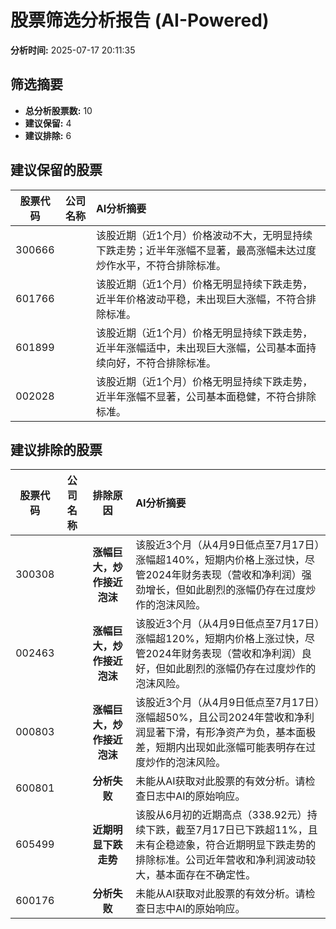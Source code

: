 # 股票筛选分析报告 (AI-Powered)

**分析时间:** 2025-07-17 20:11:35

## 筛选摘要

- **总分析股票数:** 10
- **建议保留:** 4
- **建议排除:** 6

## 建议保留的股票

| 股票代码 | 公司名称 | AI分析摘要 |
|:---:|:---:|:---|
| 300666 |  | 该股近期（近1个月）价格波动不大，无明显持续下跌走势；近半年涨幅不显著，最高涨幅未达过度炒作水平，不符合排除标准。 |
| 601766 |  | 该股近期（近1个月）价格无明显持续下跌走势，近半年价格波动平稳，未出现巨大涨幅，不符合排除标准。 |
| 601899 |  | 该股近期（近1个月）价格无明显持续下跌走势，近半年涨幅适中，未出现巨大涨幅，公司基本面持续向好，不符合排除标准。 |
| 002028 |  | 该股近期（近1个月）价格无明显持续下跌走势，近半年涨幅不显著，公司基本面稳健，不符合排除标准。 |

## 建议排除的股票

| 股票代码 | 公司名称 | 排除原因 | AI分析摘要 |
|:---:|:---:|:---:|:---|
| 300308 |  | **涨幅巨大，炒作接近泡沫** | 该股近3个月（从4月9日低点至7月17日）涨幅超140%，短期内价格上涨过快，尽管2024年财务表现（营收和净利润）强劲增长，但如此剧烈的涨幅仍存在过度炒作的泡沫风险。 |
| 002463 |  | **涨幅巨大，炒作接近泡沫** | 该股近3个月（从4月9日低点至7月17日）涨幅超120%，短期内价格上涨过快，尽管2024年财务表现（营收和净利润）良好，但如此剧烈的涨幅仍存在过度炒作的泡沫风险。 |
| 000803 |  | **涨幅巨大，炒作接近泡沫** | 该股近3个月（从4月9日低点至7月17日）涨幅超50%，且公司2024年营收和净利润显著下滑，有形净资产为负，基本面极差，短期内出现如此涨幅可能表明存在过度炒作的泡沫风险。 |
| 600801 |  | **分析失败** | 未能从AI获取对此股票的有效分析。请检查日志中AI的原始响应。 |
| 605499 |  | **近期明显下跌走势** | 该股从6月初的近期高点（338.92元）持续下跌，截至7月17日已下跌超11%，且未有企稳迹象，符合近期明显下跌走势的排除标准。公司近年营收和净利润波动较大，基本面存在不确定性。 |
| 600176 |  | **分析失败** | 未能从AI获取对此股票的有效分析。请检查日志中AI的原始响应。 |

